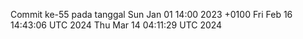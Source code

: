 Commit ke-55 pada tanggal Sun Jan 01 14:00 2023 +0100
Fri Feb 16 14:43:06 UTC 2024
Thu Mar 14 04:11:29 UTC 2024
